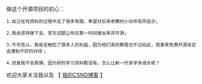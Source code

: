 

做这个开源项目的初心：

    1.自己在找资料的过程中走了很多弯路，希望对后来参赛的小伙伴有所启示;
    
    2.我会坚持做下去，官方试题公布后第一时间做出来并开源;
    
    3.不可否认，我肯定触犯了很多人的利益，因为他们卖的教程也不过如此，我拿来免费开源肯定会遭到不好的对待；
    
    4.但是我不会畏惧，因为好的学习资料都没有，怎么让新一代多学多成长呢？
    
    
欢迎大家关注我以及  【  [我的CSND博客](https://blog.csdn.net/weixin_43894786) 】
